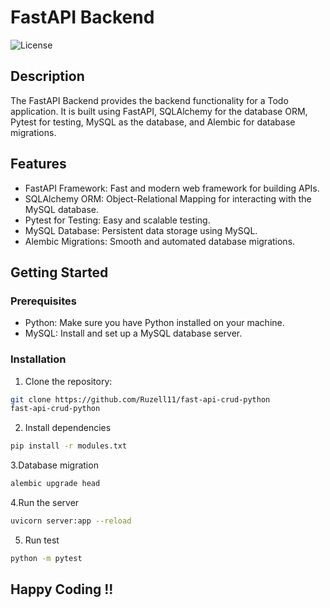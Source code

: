 # FastAPI Backend

![License](https://img.shields.io/badge/License-MIT-blue.svg)

## Description

The FastAPI Backend provides the backend functionality for a Todo application. It is built using FastAPI, SQLAlchemy for the database ORM, Pytest for testing, MySQL as the database, and Alembic for database migrations.

## Features

- FastAPI Framework: Fast and modern web framework for building APIs.
- SQLAlchemy ORM: Object-Relational Mapping for interacting with the MySQL database.
- Pytest for Testing: Easy and scalable testing.
- MySQL Database: Persistent data storage using MySQL.
- Alembic Migrations: Smooth and automated database migrations.

## Getting Started

### Prerequisites

- Python: Make sure you have Python installed on your machine.
- MySQL: Install and set up a MySQL database server.

### Installation

1. Clone the repository:

```bash
git clone https://github.com/Ruzell11/fast-api-crud-python
fast-api-crud-python
```

2. Install dependencies

```bash
pip install -r modules.txt
```

3.Database migration
```bash
alembic upgrade head
```

4.Run the server
```bash
uvicorn server:app --reload
```

5. Run test
```bash
python -m pytest
```
## Happy Coding !!
